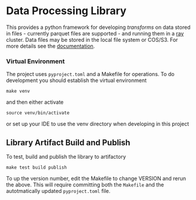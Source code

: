 # Data Processing Library
This provides a python framework for developing _transforms_
on data stored in files - currently parquet files are supported -
and running them in a [ray](https://ray.com) cluster.
Data files may be stored in the local file system or  COS/S3.
For more details see the [documentation](doc/overview.md).

### Virtual Environment
The project uses `pyproject.toml` and a Makefile for operations.
To do development you should establish the virtual environment
```shell
make venv
```
and then either activate
```shell
source venv/bin/activate
```
or set up your IDE to use the venv directory when developing in this project

## Library Artifact Build and Publish
To test, build and publish the library to artifactory
```shell
make test build publish
```
To up the version number, edit the Makefile to change VERSION and rerun
the above.  This will require committing both the `Makefile` and the
autotmatically updated `pyproject.toml` file.


